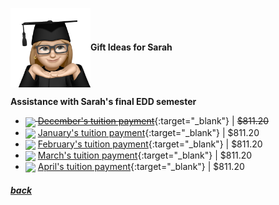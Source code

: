 <img src="assets/images/sarah2.png" align="center" width="128" >**Gift Ideas for Sarah**

**Assistance with Sarah's final EDD semester**

- ~~<a href="https://www.lindenwood.edu/about/news/details/2024-25-tuition-and-fees-announced/" target="_blank"><img src="https://collegesofdistinction.com/wp-content/uploads/2020/12/2021_01-4-Lindenwood-scaled.jpg" align="center" width="64" ></a> [December's tuition payment](https://www.lindenwood.edu/about/news/details/2024-25-tuition-and-fees-announced/)~~{:target="\_blank"} |
  ~~$811.20~~
- <a href="https://www.lindenwood.edu/about/news/details/2024-25-tuition-and-fees-announced/" target="_blank"><img src="https://collegesofdistinction.com/wp-content/uploads/2020/12/2021_01-4-Lindenwood-scaled.jpg" align="center" width="64" ></a> [January's tuition payment](https://www.lindenwood.edu/about/news/details/2024-25-tuition-and-fees-announced/){:target="\_blank"} |
  $811.20
- <a href="https://www.lindenwood.edu/about/news/details/2024-25-tuition-and-fees-announced/" target="_blank"><img src="https://collegesofdistinction.com/wp-content/uploads/2020/12/2021_01-4-Lindenwood-scaled.jpg" align="center" width="64" ></a> [February's tuition payment](https://www.lindenwood.edu/about/news/details/2024-25-tuition-and-fees-announced/){:target="\_blank"} |
  $811.20
- <a href="https://www.lindenwood.edu/about/news/details/2024-25-tuition-and-fees-announced/" target="_blank"><img src="https://collegesofdistinction.com/wp-content/uploads/2020/12/2021_01-4-Lindenwood-scaled.jpg" align="center" width="64" ></a> [March's tuition payment](https://www.lindenwood.edu/about/news/details/2024-25-tuition-and-fees-announced/){:target="\_blank"} |
  $811.20
- <a href="https://www.lindenwood.edu/about/news/details/2024-25-tuition-and-fees-announced/" target="_blank"><img src="https://collegesofdistinction.com/wp-content/uploads/2020/12/2021_01-4-Lindenwood-scaled.jpg" align="center" width="64" ></a> [April's tuition payment](https://www.lindenwood.edu/about/news/details/2024-25-tuition-and-fees-announced/){:target="\_blank"} |
  $811.20

<!--
<a href="link" target="_blank"><img src="imagelink" align="center" width="64" ></a> [ItemName](link){:target="_blank"} |
$price
-->

##### [back](readme.md)

<script src="http://code.jquery.com/jquery-1.4.2.min.js"></script> <script> var x = document.getElementsByClassName("site-footer-credits"); setTimeout(() => { x[0].remove(); }, 10); </script>

